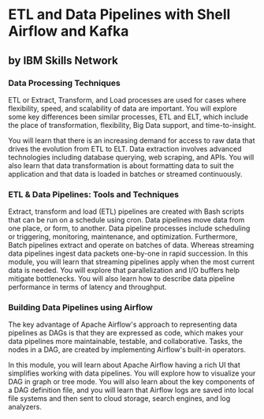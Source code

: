 # ETL and Data Pipelines with Shell Airflow and Kafka
## by IBM Skills Network


### Data Processing Techniques

ETL or Extract, Transform, and Load processes are used for cases where flexibility, speed, and scalability of data are important. You will explore some key differences been similar processes, ETL and ELT, which include the place of transformation, flexibility, Big Data support, and time-to-insight.

You will learn that there is an increasing demand for access to raw data that drives the evolution from ETL to ELT. Data extraction involves advanced technologies including database querying, web scraping, and APIs. You will also learn that data transformation is about formatting data to suit the application and that data is loaded in batches or streamed continuously.


### ETL & Data Pipelines: Tools and Techniques

Extract, transform and load (ETL) pipelines are created with Bash scripts that can be run on a schedule using cron. Data pipelines move data from one place, or form, to another. Data pipeline processes include scheduling or triggering, monitoring, maintenance, and optimization. Furthermore, Batch pipelines extract and operate on batches of data. Whereas streaming data pipelines ingest data packets one-by-one in rapid succession. In this module, you will learn that streaming pipelines apply when the most current data is needed. You will explore that parallelization and I/O buffers help mitigate bottlenecks. You will also learn how to describe data pipeline performance in terms of latency and throughput.


### Building Data Pipelines using Airflow

The key advantage of Apache Airflow's approach to representing data pipelines as DAGs is that they are expressed as code, which makes your data pipelines more maintainable, testable, and collaborative. Tasks, the nodes in a DAG, are created by implementing Airflow's built-in operators.​

In this module, you will learn about Apache Airflow having a rich UI that simplifies working with data pipelines. You will explore how to visualize your DAG in graph or tree mode. You will also learn about the key components of a DAG definition file, and you will learn that Airflow logs are saved into local file systems and then sent to cloud storage, search engines, and log analyzers.
